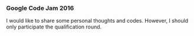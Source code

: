 ### Google Code Jam 2016

I would like to share some personal thoughts and codes. 
However, I should only participate the qualification round.